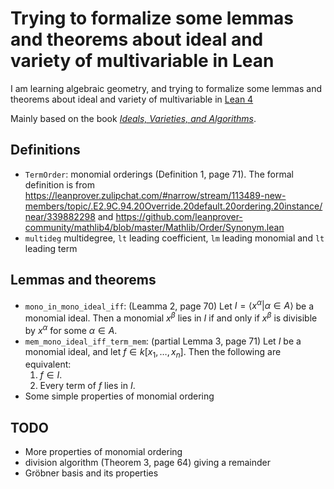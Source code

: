 # Trying to formalize some lemmas and theorems about ideal and variety of multivariable in Lean

I am learning algebraic geometry, and trying to formalize some lemmas and theorems about ideal and variety of multivariable in [Lean 4](https://leanprover.github.io)

Mainly based on the book [_Ideals, Varieties, and Algorithms_](https://link.springer.com/book/10.1007/978-3-319-16721-3).

## Definitions

- `TermOrder`: monomial orderings (Definition 1, page 71). The formal definition is from https://leanprover.zulipchat.com/#narrow/stream/113489-new-members/topic/.E2.9C.94.20Override.20default.20ordering.20instance/near/339882298 and https://github.com/leanprover-community/mathlib4/blob/master/Mathlib/Order/Synonym.lean
- `multideg` multidegree, `lt` leading coefficient, `lm` leading monomial and `lt` leading term
<!--- `Reg`: division algorithm (partial Theorem 3, page 64) gives a remainder
- `isReg`: non-constructive equivalent definition of division-->

## Lemmas and theorems

- `mono_in_mono_ideal_iff`: (Leamma 2, page 70) Let $I=\left\langle x^\alpha | \alpha \in A \right\rangle$ be a monomial ideal. Then a monomial $x^\beta$ lies in $I$ if and only if $x^\beta$ is divisible by $x^\alpha$ for some $\alpha\in A$.
- `mem_mono_ideal_iff_term_mem`: (partial Lemma 3, page 71) Let $I$ be a monomial ideal, and let $f\in k\left[x_1,\dots,x_n\right]$. Then the following are equivalent:
    1. $f\in I$.
    2. Every term of $f$ lies in $I$.
- Some simple properties of monomial ordering
<!--- Division Algorithm is well defined-->

## TODO

- More properties of monomial ordering
- division algorithm (Theorem 3, page 64) giving a remainder
- Gröbner basis and its properties
